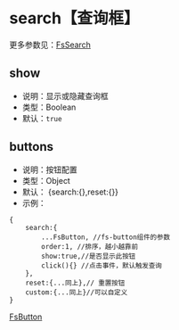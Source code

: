 
# search【查询框】
更多参数见：[FsSearch](./components/crud/search/index.md)

## show
* 说明：显示或隐藏查询框
* 类型：Boolean
* 默认：`true`

## buttons
* 说明：按钮配置
* 类型：Object
* 默认： {search:{},reset:{}}
* 示例：
```
{
    search:{
        ...FsButton, //fs-button组件的参数
        order:1, //排序，越小越靠前
        show:true,//是否显示此按钮
        click(){} //点击事件，默认触发查询
    },
    reset:{...同上},// 重置按钮
    custom:{...同上}//可以自定义
}
```
[FsButton](../common-options)

